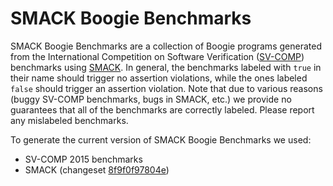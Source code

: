 SMACK Boogie Benchmarks
===

SMACK Boogie Benchmarks are a collection of Boogie programs generated from the International Competition on Software Verification ([SV-COMP](http://sv-comp.sosy-lab.org)) benchmarks using [SMACK](https://github.com/smackers/smack).
In general, the benchmarks labeled with `true` in their name should trigger no assertion violations, while the ones labeled `false` should trigger an assertion violation. Note that due to various reasons (buggy SV-COMP benchmarks, bugs in SMACK, etc.) we provide no guarantees that all of the benchmarks are correctly labeled. Please report any mislabeled benchmarks.

To generate the current version of SMACK Boogie Benchmarks we used:
- SV-COMP 2015 benchmarks
- SMACK (changeset [8f9f0f97804e](https://github.com/smackers/smack/tree/8f9f0f97804eb461ac2397403f5e128578ba15a2))
